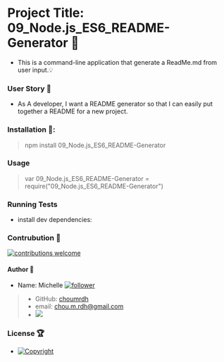 
  # Project Title: 09_Node.js_ES6_README-Generator :raised_hands:
  - This is a command-line application that generate a ReadMe.md from user input.:bulb: 
  
  ### User Story :speech_balloon:
  - As A developer, I want a README generator so that I can easily put together a README for a new project.
  
  ###  Installation :floppy_disk::
  
  > npm install 09_Node.js_ES6_README-Generator 

  ### Usage
   
  > var 09_Node.js_ES6_README-Generator = require("09_Node.js_ES6_README-Generator")

  ### Running Tests
  - install dev dependencies:
  

 ### Contrubution :handshake: 
 [![contributions welcome](https://img.shields.io/badge/contributions-welcome-brightgreen.svg?style=flat)](https://github.com/choumrdh/09_Node.js_ES6_README-Generator/issues)
  
  
 
  
  #### 	Author :bust_in_silhouette:
   - Name: Michelle [![follower](https://img.shields.io/github/followers/choumrdh?label=follower&style=social)](https://github.com/choumrdh?tab=followers)
  
  > - GitHub: [choumrdh](https://github.com/choumrdh)
  > - email: chou.m.rdh@gmail.com
  > - <img src="https://avatars.githubusercontent.com/u/59773605?"/>
  
 ### License :trophy:
  > 
  - [![Copyright](https://img.shields.io/badge/Copyright-Michelle-blue)](https://github.com/choumrdh)

